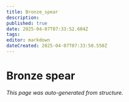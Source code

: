 ```yaml
---
title: Bronze_spear
description: 
published: true
date: 2025-04-07T07:33:52.604Z
tags: 
editor: markdown
dateCreated: 2025-04-07T07:33:50.550Z
---
```


# Bronze spear

*This page was auto-generated from structure.*